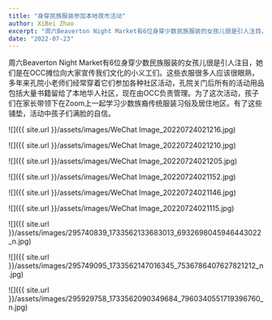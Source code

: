 ```yaml
---
title: "身穿民族服装参加本地夜市活动"
author: XiBei Zhao
excerpt: "周六Beaverton Night Market有6位身穿少数民族服装的女孩儿很是引人注目，她们是在OCC摊位向大家宣传我们文化的小义工们。这些衣服很多人应该很眼熟，多年来孔院小老师们经常穿着它们参加各种社区活动，孔院关门后所有的活动用品包括大量书籍留给了本地华人社区，现在由OCC负责管理。为了这次活动，孩子们在家长带领下在Zoom上一起学习少数族裔传统服装习俗及居住地区。有了这些铺垫，活动中孩子们满脸的自信。"
date: "2022-07-23"
---
```


周六Beaverton Night Market有6位身穿少数民族服装的女孩儿很是引人注目，她们是在OCC摊位向大家宣传我们文化的小义工们。这些衣服很多人应该很眼熟，多年来孔院小老师们经常穿着它们参加各种社区活动，孔院关门后所有的活动用品包括大量书籍留给了本地华人社区，现在由OCC负责管理。为了这次活动，孩子们在家长带领下在Zoom上一起学习少数族裔传统服装习俗及居住地区。有了这些铺垫，活动中孩子们满脸的自信。

![]({{ site.url }}/assets/images/WeChat Image_20220724021216.jpg)

![]({{ site.url }}/assets/images/WeChat Image_20220724021210.jpg)

![]({{ site.url }}/assets/images/WeChat Image_20220724021205.jpg)

![]({{ site.url }}/assets/images/WeChat Image_20220724021152.jpg)

![]({{ site.url }}/assets/images/WeChat Image_20220724021146.jpg)

![]({{ site.url }}/assets/images/WeChat Image_20220724021115.jpg)

![]({{ site.url }}/assets/images/295740839_1733562133683013_6932698045946443022_n.jpg)

![]({{ site.url }}/assets/images/295749095_1733562147016345_7536786407627821212_n.jpg)

![]({{ site.url }}/assets/images/295929758_1733562090349684_7960340551719396760_n.jpg)
